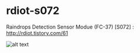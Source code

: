 # rdiot-s072
Raindrops Detection Sensor Modue (FC-37) [S072] : http://rdiot.tistory.com/61

![alt text](http://cfile9.uf.tistory.com/image/2152BF3657CFF0C1141188)
